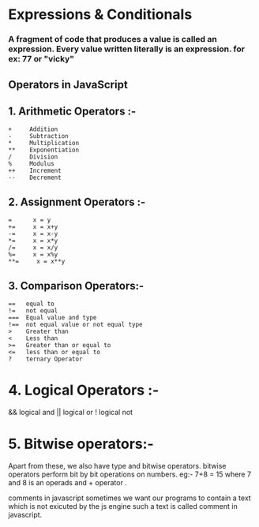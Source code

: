 # Expressions & Conditionals 
### A fragment of code that produces a value is called an expression. Every value written literally is an expression. for ex: 77 or "vicky"

## Operators in JavaScript 

## 1. Arithmetic Operators :-

    +     Addition
    -     Subtraction
    *     Multiplication
    **    Exponentiation
    /     Division
    %     Modulus
    ++    Increment
    --    Decrement


## 2. Assignment Operators :-

    =      x = y
    +=     x = x+y
    -=     x = x-y
    *=     x = x*y
    /=     x = x/y
    %=     x = x%y
    **=     x = x**y


## 3. Comparison Operators:- 

    ==   equal to
    !=   not equal 
    ===  Equal value and type
    !==  not equal value or not equal type
    >    Greater than
    <    Less than
    >=   Greater than or equal to
    <=   less than or equal to
    ?    ternary Operator

# 4. Logical Operators :-

  &&  logical and
  ||  logical or
  !   logical not

# 5. Bitwise operators:- 

Apart from these, we also have type and bitwise operators. bitwise operators perform bit by bit operations on numbers.
eg:- 7+8 = 15 
where 7 and 8 is an operads and + operator .

comments in javascript sometimes we want our programs to contain a text which is not exicuted by the js engine such a text is called comment in javascript.